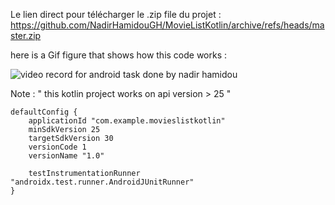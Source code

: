 Le lien direct pour télécharger le .zip file du projet : https://github.com/NadirHamidouGH/MovieListKotlin/archive/refs/heads/master.zip


here is a Gif figure that shows how this code works : 

![video record for android task done by nadir hamidou](https://user-images.githubusercontent.com/28190040/132184174-668f6319-60dc-4697-8766-092ff6efd60e.gif)


Note : " this kotlin project works on api version > 25 "   

    defaultConfig {
        applicationId "com.example.movieslistkotlin"
        minSdkVersion 25
        targetSdkVersion 30
        versionCode 1
        versionName "1.0"

        testInstrumentationRunner "androidx.test.runner.AndroidJUnitRunner"
    }
